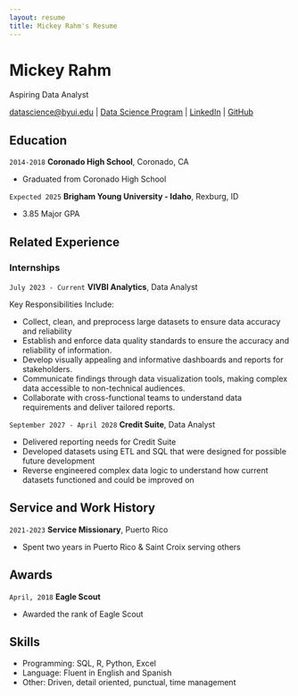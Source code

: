 ```yaml
---
layout: resume
title: Mickey Rahm's Resume
---
```

# Mickey Rahm
Aspiring Data Analyst 

<div id="webaddress">
<a href="datascience@byui.edu">datascience@byui.edu</a>
| <a href="https://byuidatascience.github.io/development.html">Data Science Program</a>
| <a href="https://www.linkedin.com/in/michael-rahm/">LinkedIn</a>
| <a href="https://github.com/byuids-resumes">GitHub</a>
</div>

<!-- https://www.monique.tech/the-art-of-markdown -->

## Education

`2014-2018`
__Coronado High School__, Coronado, CA

- Graduated from Coronado High School

`Expected 2025`
__Brigham Young University - Idaho__, Rexburg, ID

- 3.85 Major GPA


## Related Experience

### Internships


`July 2023 - Current`
__VIVBI Analytics__, Data Analyst

Key Responsibilities Include:

- Collect, clean, and preprocess large datasets to ensure data accuracy and reliability
- Establish and enforce data quality standards to ensure the accuracy and reliability of information.
- Develop visually appealing and informative dashboards and reports for stakeholders.
- Communicate findings through data visualization tools, making complex data accessible to non-technical audiences.
- Collaborate with cross-functional teams to understand data requirements and deliver tailored reports.


`September 2027 - April 2028`
__Credit Suite__, Data Analyst

- Delivered reporting needs for Credit Suite
- Developed datasets using ETL and SQL that were designed for possible future development
- Reverse engineered complex data logic to understand how current datasets functioned and could be improved on


## Service and Work History


`2021-2023`
__Service Missionary__, Puerto Rico

- Spent two years in Puerto Rico & Saint Croix serving others


## Awards

`April, 2018`
__Eagle Scout__ 

- Awarded the rank of Eagle Scout

## Skills
- Programming: SQL, R, Python, Excel
- Language: Fluent in English and Spanish
- Other: Driven, detail oriented, punctual, time management
<!-- ### Footer

Last updated: Dec 2023 -->

<!-- git pull, git add., git commit -m "message", git push

